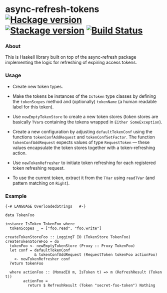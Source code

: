 # async-refresh-tokens [![Hackage version](https://img.shields.io/hackage/v/async-refresh-tokens.svg?label=Hackage)](https://hackage.haskell.org/package/async-refresh-tokens) [![Stackage version](https://www.stackage.org/package/async-refresh-tokens/badge/lts?label=Stackage)](https://www.stackage.org/package/async-refresh-tokens) [![Build Status](https://travis-ci.org/mtesseract/async-refresh-tokens.svg?branch=master)](https://travis-ci.org/mtesseract/async-refresh-tokens)

### About

This is Haskell library built on top of the async-refresh package
implementing the logic for refreshing of expiring access tokens.

### Usage

- Create new token types.

- Make the tokens be instances of the `IsToken` type classes by
  defining the `tokenScopes` method and (optionally) `tokenName` (a
  human readable label for this token).

- Use `newEmptyTokenStore` to create a new token stores (token stores
  are basically `TVar`s containing the tokens wrapped in `Either
  SomeException`).

- Create a new configuration by adjusting `defaultTokenConf` using the
  functions `tokenConfAddRequest` and `tokenConfSetFactor`. The
  function `tokenConfAddRequest` expects values of type `RequestToken`
  — these values encapsulate the token stores together with a
  token-refreshing action.

- Use `newTokenRefresher` to initiate token refreshing for each
  registered token refreshing request.

- To use the current token, extract it from the `TVar` using
  `readTVar` (and pattern matching on `Right`).

### Example

```
{-# LANGUAGE OverloadedStrings   #-}

data TokenFoo

instance IsToken TokenFoo where
  tokenScopes _ = ["foo.read", "foo.write"]

createTokenStoreFoo :: LoggingT IO (TokenStore TokenFoo)
createTokenStoreFoo = do
  tokenFoo <- newEmptyTokenStore (Proxy :: Proxy TokenFoo)
  let conf = defaultTokenConf
             & tokenConfAddRequest (RequestToken tokenFoo actionFoo)
  _ <- newTokenRefresher conf
  return tokenFoo

  where actionFoo :: (MonadIO m, IsToken t) => m (RefreshResult (Token t))
        actionFoo =
          return $ RefreshResult (Token "secret-foo-token") Nothing
```
